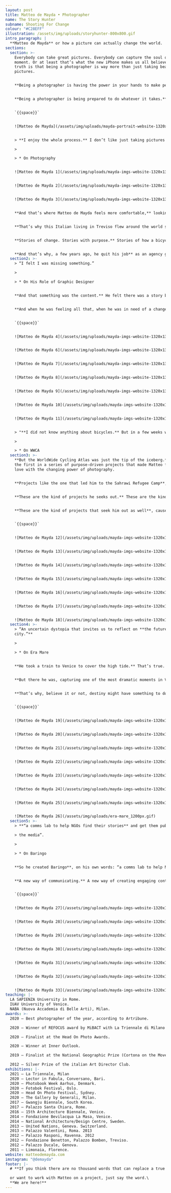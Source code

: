 ```yaml
---
layout: post
title: Matteo de Mayda • Photographer
name: The Story Hunter
subname: Shooting For Change
colour: "#C28EFF"
illustration: /assets/img/uploads/storyhunter-800x800.gif
intro_paragraph: |
  **Matteo de Mayda** or how a picture can actually change the world.
sections:
  section: >-
    Everybody can take great pictures. Everybody can capture the soul of a
    moment. Or at least that’s what the new iPhone makes us all believe. But the
    truth is that being a photographer is way more than just taking beautiful
    pictures. 


    **Being a photographer is having the power in your hands to make people believe.** To make them open their eyes and see what’s really going on out there. Being a photographer has nothing to do with having a camera in your pocket or hanging from your neck.


    **Being a photographer is being prepared to do whatever it takes.** To fly wherever you have to. To meet whomever you need to meet in order to find the right story. To tell the world there’s something more than what they see on social media.


    `{{space}}`


    ![Matteo de Mayda](/assets/img/uploads/mayda-portrait-website-1320x1320px-01.jpg)


    > **I enjoy the whole process.** I don’t like just taking pictures which is 30% of what I do.

    >

    > * On Photography


    ![Matteo de Mayda 1](/assets/img/uploads/mayda-imgs-website-1320x1320px-01.jpg)


    ![Matteo de Mayda 2](/assets/img/uploads/mayda-imgs-website-1320x1320px-02.jpg)


    ![Matteo de Mayda 3](/assets/img/uploads/mayda-imgs-website-1320x1320px-03.jpg)


    **And that’s where Matteo de Mayda feels more comfortable,** looking deep into what’s actually out there and telling that story to the world. Finding the path to people’s hearts. One picture at a time.


    **That’s why this Italian living in Treviso flew around the world several times.** From China to Kenya, from Algeria to Guatemala he just boarded every plane that could lead him to a great story.


    **Stories of change. Stories with purpose.** Stories of how a bicycle can make the world a better place or even how pastry can actually make a whole culture rethink things.


    **And that’s why, a few years ago, he quit his job** as an agency graphic designer to pursue his dream.
  section2: >-
    > “I felt I was missing something.”

    >

    > * On His Role of Graphic Designer


    **And that something was the content.** He felt there was a story behind every project he was working on, but the story was not properly covered, or told.


    **And when he was feeling all that, when he was in need of a change, Macramè contacted him to work on a photography project.** The project: The WorldWide Cycling Atlas. A project that took him to Guatemala and allowed him to test himself as a photographer, offering the world a new perspective, a new way of thinking about the concept of the bicycle.


    `{{space}}`


    ![Matteo de Mayda 4](/assets/img/uploads/mayda-imgs-website-1320x1320px-04.jpg)


    ![Matteo de Mayda 6](/assets/img/uploads/mayda-imgs-website-1320x1320px-05.jpg)


    ![Matteo de Mayda 7](/assets/img/uploads/mayda-imgs-website-1320x1320px-06.jpg)


    ![Matteo de Mayda 8](/assets/img/uploads/mayda-imgs-website-1320x1320px-07.jpg)


    ![Matteo de Mayda 9](/assets/img/uploads/mayda-imgs-website-1320x1320px-08.jpg)


    ![Matteo de Mayda 10](/assets/img/uploads/mayda-imgs-website-1320x1320px-09.jpg)


    ![Matteo de Mayda 11](/assets/img/uploads/mayda-imgs-website-1320x1320px-10.jpg)


    > "**I did not know anything about bicycles.** But in a few weeks we found over a thousand different stories about bikes around the world."

    >

    > * On WWCA
  section3: >-
    **But the WorldWide Cycling Atlas was just the tip of the iceberg.** It was
    the first in a series of purpose-driven projects that made Matteo fall in
    love with the changing power of photography.   


    **Projects like the one that led him to the Sahrawi Refugee Camp**, where he had the opportunity of telling the whole world how a pastry workshop can actually bring about change, shape a culture and give thousands of refugees a job to overcome adversity.


    **These are the kind of projects he seeks out.** These are the kind of projects that allowed him to work for Greenpeace, National Geographic, The New York Times, The Guardian, Rolling Stone Magazine, The Wall Street Journal or the World Health Organization.


    **These are the kind of projects that seek him out as well**, cause you might call it destiny, you might call it luck, but the truth is one of his most important projects was conceived by chance.


    `{{space}}`


    ![Matteo de Mayda 12](/assets/img/uploads/mayda-imgs-website-1320x1320px-11.jpg)


    ![Matteo de Mayda 13](/assets/img/uploads/mayda-imgs-website-1320x1320px-12.jpg)


    ![Matteo de Mayda 14](/assets/img/uploads/mayda-imgs-website-1320x1320px-13.jpg)


    ![Matteo de Mayda 15](/assets/img/uploads/mayda-imgs-website-1320x1320px-14.jpg)


    ![Matteo de Mayda 16](/assets/img/uploads/mayda-imgs-website-1320x1320px-16.jpg)


    ![Matteo de Mayda 17](/assets/img/uploads/mayda-imgs-website-1320x1320px-15.jpg)


    ![Matteo de Mayda 18](/assets/img/uploads/mayda-imgs-website-1320x1320px-17.jpg)
  section4: >-
    > “An uncertain dystopia that invites us to reflect on **the future of the
    city.”**

    >

    > * On Era Mare


    **He took a train to Venice to cover the high tide.** That’s true. But he never thought it would be the highest tide in decades. He never thought it would be such worldwide news. And most definitely he never thought it would become a book.


    **But there he was, capturing one of the most dramatic moments in Venice** and (by chance) at the same time being hosted by a book publisher! A book publisher who saw his pictures and yelled “stop the presses”. A book publisher who thought those amazing photos needed the fine writing skills of Francesca Seravalle, to create “an uncertain dystopia that invites us to reflect on the future of the city.”


    **That’s why, believe it or not, destiny might have something to do with the publishing of Era Mare,** a book Matteo describes as “a chronicle of the hanging, fragile atmosphere of Venice, its lagoon and the Venetians.” A book whose profits would be donated to help Venetians get back on track. A book that inspired him and made him realize NGOs needed a new way of telling their stories. 


    `{{space}}`


    ![Matteo de Mayda 19](/assets/img/uploads/mayda-imgs-website-1320x1320px-18.jpg)


    ![Matteo de Mayda 20](/assets/img/uploads/mayda-imgs-website-1320x1320px-20.jpg)


    ![Matteo de Mayda 21](/assets/img/uploads/mayda-imgs-website-1320x1320px-19.jpg)


    ![Matteo de Mayda 22](/assets/img/uploads/mayda-imgs-website-1320x1320px-21.jpg)


    ![Matteo de Mayda 23](/assets/img/uploads/mayda-imgs-website-1320x1320px-22.jpg)


    ![Matteo de Mayda 24](/assets/img/uploads/mayda-imgs-website-1320x1320px-24.jpg)


    ![Matteo de Mayda 25](/assets/img/uploads/mayda-imgs-website-1320x1320px-23.jpg)


    ![Matteo de Mayda 26](/assets/img/uploads/era-mare_1200px.gif)
  section5: >-
    > **“a comms lab to help NGOs find their stories** and get them published by

    > the media”.

    >

    > * On Baringo


    **So he created Baringo**, on his own words: “a comms lab to help NGOs find their stories and get them published by the media.”  


    **A new way of communicating.** A new way of creating engaging content. A new way of using photography to actually change the world. Because, as he says: “there’s no one job that can change things”, but telling these stories to the world comes pretty close.


    `{{space}}`


    ![Matteo de Mayda 27](/assets/img/uploads/mayda-imgs-website-1320x1320px-26.jpg)


    ![Matteo de Mayda 28](/assets/img/uploads/mayda-imgs-website-1320x1320px-27.jpg)


    ![Matteo de Mayda 29](/assets/img/uploads/mayda-imgs-website-1320x1320px-28.jpg)


    ![Matteo de Mayda 30](/assets/img/uploads/mayda-imgs-website-1320x1320px-29.jpg)


    ![Matteo de Mayda 31](/assets/img/uploads/mayda-imgs-website-1320x1320px-30.jpg)


    ![Matteo de Mayda 32](/assets/img/uploads/mayda-imgs-website-1320x1320px-31.jpg)


    ![Matteo de Mayda 33](/assets/img/uploads/mayda-imgs-website-1320x1320px-32.jpg)
teaching: |-
  LA SAPIENZA University in Rome.
  IUAV University of Venice.
  NABA (Nuova Accademia di Belle Arti), Milan.
awards: >-
  2020 — Best photographer of the year, according to Artribune.

  2020 — Winner of REFOCUS award by MiBACT with La Triennale di Milano and MUFOCO.

  2020 — Finalist at the Head On Photo Awards.

  2020 — Winner at Inner Outlook.

  2019 — Finalist at the National Geographic Prize (Cortona on the Move Festival).

  2012 — Silver Prize of the italian Art Director Club.
exhibitions: |-
  2021 — La Triennale, Milan
  2020 — Lector in Fabula, Conversano, Bari.
  2020 — Photobook Week Aarhus, Denmark.
  2020 — Fotobok Festival, Oslo.
  2020 — Head On Photo Festival, Sydney.
  2020 — The Gallery by Generali, Milan.
  2017 — Gwangju Biennale, South Korea.
  2017 — Palazzo Santa Chiara, Rome.
  2016 — 15th Architecture Biennale, Venice.
  2014 — Fondazione Bevilacqua La Masa, Venice. 
  2014 — National Architecture/Design Centre, Sweden. 
  2013 — United Nations, Geneva. Switzerland.
  2013 — Palazzo Valentini, Roma. 2013
  2012 — Palazzo Rasponi, Ravenna. 2012
  2012 — Fondazione Benetton, Palazzo Bomben, Treviso.
  2012 — Palazzo Ducale, Genova. 
  2011 — Limonaia, Florence.
website: matteodemayda.com
imstagram: "@demayda"
footer: |-
  # **If you think there are no thousand words that can replace a true picture**

  or want to work with Matteo on a project, just say the word.\
  **We are here!**
---
```

